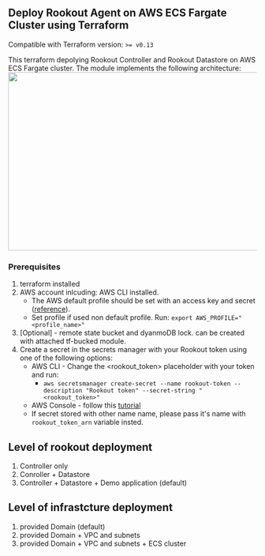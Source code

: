 ## Deploy Rookout Agent on AWS ECS Fargate Cluster using Terraform
Compatible with Terraform version: `>= v0.13`

This terraform depolying Rookout Controller and Rookout Datastore on AWS ECS Fargate cluster.
The module implements the following architecture:
<img src="https://github.com/Rookout/aws-deployment/blob/RK-12867-quick-deploy-aws-terraform/documentation/AWS_Deployment.jpg" width="852" height="361">

### Prerequisites
1. terraform installed
2. AWS account inlcuding: AWS CLI installed.
    * The AWS default profile should be set with an access key and secret ([reference](https://docs.aws.amazon.com/cli/latest/userguide/cli-configure-quickstart.html)).
    * Set profile if used non default profile. Run: `export AWS_PROFILE="<profile_name>"`
3. [Optional] - remote state bucket and dyanmoDB lock. can be created with attached tf-bucked module.
4. Create a secret in the secrets manager with your Rookout token using one of the following options:
    * AWS CLI - Change the <rookout_token> placeholder with your token and run:
       * `aws secretsmanager create-secret --name rookout-token --description "Rookout token" --secret-string "<rookout_token>"`
    * AWS Console - follow this [tutorial](https://docs.aws.amazon.com/secretsmanager/latest/userguide/tutorials_basic.html)
    * If secret stored with other name name, please pass it's name with `rookout_token_arn` variable insted. 

## Level of rookout deployment
1. Controller only
2. Conroller + Datastore
3. Controller + Datastore + Demo application (default)

## Level of infrastcture deployment
1. provided Domain (default)
2. provided Domain + VPC and subnets
3. provided Domain + VPC and subnets + ECS cluster
